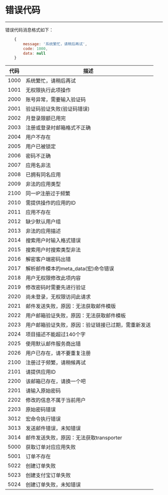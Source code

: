 # 错误代码

----------

错误代码消息格式如下：

``` javascript
    {
        message: '系统繁忙，请稍后再试',
        code: 1000,
        data: null
    }
```

代码  | 描述
----  | ------------
1000  | 系统繁忙，请稍后再试
1001  | 无权限执行此项操作
2000  | 账号异常，需要输入验证码
2001  | 验证码验证失败(验证码错误)
2002  | 月登录限额已用完
2003  | 注册或登录时邮箱格式不正确
2004  | 用户不存在
2005  | 用户已被锁定
2006  | 密码不正确
2007  | 应用名非法
2008  | 已拥有同名应用
2009  | 非法的应用类型
2100  | 同一IP注册过于频繁
2010  | 需提供操作的应用的ID
2011  | 应用不存在
2012  | 缺少默认用户组
2013  | 非法的应用描述
2014  | 搜索用户时输入格式错误
2015  | 搜索用户时搜索类型非法
2016  | 解密客户端密码出错
2017  | 解析邮件模本的meta_data(宏)命令错误
2018  | 用户无权限修改此项内容
2019  | 修改密码时需要先进行验证
2020  | 尚未登录，无权限访问此请求
2021  | 邮件发送失败，原因：无法获取邮件模版
2022  | 用户邮箱验证失败，原因：无法获取邮件模板
2023  | 用户邮箱验证失败，原因：验证链接已过期，需重新发送
2024  | 项目描述不能超过140个字
2025  | 使用默认邮件服务商出错
2026  | 用户已存在，请不要重复注册
2100  | 注册过于频繁，请稍候再试
2101  | 请提供应用ID
2200  | 该邮箱已存在，请换一个吧
2201  | 请输入原始密码
2202  | 修改的信息不属于当前用户
2203  | 原始密码错误
3012  | 宏命令执行错误
3013  | 发送邮件错误，未知错误
3014  | 邮件发送失败，原因：无法获取transporter
5000  | 获取订单对应应用失败
5001  | 订单不存在
5022  | 创建订单失败
5023  | 创建支付宝订单失败
5024  | 创建订单失败，未知错误
